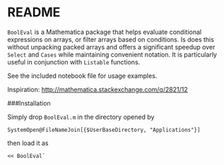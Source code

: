 # README #

`BoolEval` is a Mathematica package that helps evaluate conditional expressions on arrays, or filter arrays based on conditions.  Is does this without unpacking packed arrays and offers a significant speedup over `Select` and `Cases` while maintaining convenient notation.  It is particularly useful in conjunction with `Listable` functions.

See the included notebook file for usage examples.

Inspiration: http://mathematica.stackexchange.com/q/2821/12

###Installation

Simply drop `BoolEval.m` in the directory opened by 

    SystemOpen@FileNameJoin[{$UserBaseDirectory, "Applications"}]

then load it as

    << BoolEval`